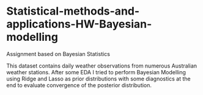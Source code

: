 # Statistical-methods-and-applications-HW-Bayesian-modelling
Assignment based on Bayesian Statistics

This dataset contains daily weather observations from numerous Australian weather stations.
After some EDA I tried to perform Bayesian Modelling using Ridge and Lasso as prior distributions with some diagnostics at the end to evaluate convergence of the posterior distribution.
